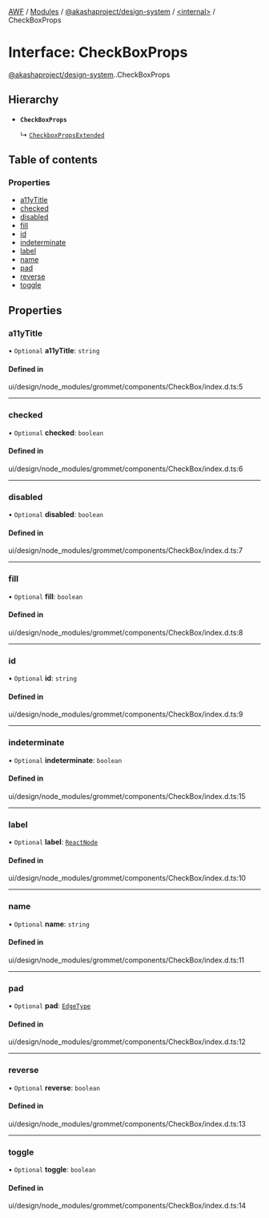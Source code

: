 [AWF](../README.md) / [Modules](../modules.md) / [@akashaproject/design-system](../modules/akashaproject_design_system.md) / [<internal\>](../modules/akashaproject_design_system._internal_.md) / CheckBoxProps

# Interface: CheckBoxProps

[@akashaproject/design-system](../modules/akashaproject_design_system.md).[<internal>](../modules/akashaproject_design_system._internal_.md).CheckBoxProps

## Hierarchy

- **`CheckBoxProps`**

  ↳ [`CheckboxPropsExtended`](akashaproject_design_system._internal_.CheckboxPropsExtended.md)

## Table of contents

### Properties

- [a11yTitle](akashaproject_design_system._internal_.CheckBoxProps.md#a11ytitle)
- [checked](akashaproject_design_system._internal_.CheckBoxProps.md#checked)
- [disabled](akashaproject_design_system._internal_.CheckBoxProps.md#disabled)
- [fill](akashaproject_design_system._internal_.CheckBoxProps.md#fill)
- [id](akashaproject_design_system._internal_.CheckBoxProps.md#id)
- [indeterminate](akashaproject_design_system._internal_.CheckBoxProps.md#indeterminate)
- [label](akashaproject_design_system._internal_.CheckBoxProps.md#label)
- [name](akashaproject_design_system._internal_.CheckBoxProps.md#name)
- [pad](akashaproject_design_system._internal_.CheckBoxProps.md#pad)
- [reverse](akashaproject_design_system._internal_.CheckBoxProps.md#reverse)
- [toggle](akashaproject_design_system._internal_.CheckBoxProps.md#toggle)

## Properties

### a11yTitle

• `Optional` **a11yTitle**: `string`

#### Defined in

ui/design/node_modules/grommet/components/CheckBox/index.d.ts:5

___

### checked

• `Optional` **checked**: `boolean`

#### Defined in

ui/design/node_modules/grommet/components/CheckBox/index.d.ts:6

___

### disabled

• `Optional` **disabled**: `boolean`

#### Defined in

ui/design/node_modules/grommet/components/CheckBox/index.d.ts:7

___

### fill

• `Optional` **fill**: `boolean`

#### Defined in

ui/design/node_modules/grommet/components/CheckBox/index.d.ts:8

___

### id

• `Optional` **id**: `string`

#### Defined in

ui/design/node_modules/grommet/components/CheckBox/index.d.ts:9

___

### indeterminate

• `Optional` **indeterminate**: `boolean`

#### Defined in

ui/design/node_modules/grommet/components/CheckBox/index.d.ts:15

___

### label

• `Optional` **label**: [`ReactNode`](../modules/akashaproject_design_system._internal_.md#reactnode)

#### Defined in

ui/design/node_modules/grommet/components/CheckBox/index.d.ts:10

___

### name

• `Optional` **name**: `string`

#### Defined in

ui/design/node_modules/grommet/components/CheckBox/index.d.ts:11

___

### pad

• `Optional` **pad**: [`EdgeType`](../modules/akashaproject_design_system._internal_.md#edgetype)

#### Defined in

ui/design/node_modules/grommet/components/CheckBox/index.d.ts:12

___

### reverse

• `Optional` **reverse**: `boolean`

#### Defined in

ui/design/node_modules/grommet/components/CheckBox/index.d.ts:13

___

### toggle

• `Optional` **toggle**: `boolean`

#### Defined in

ui/design/node_modules/grommet/components/CheckBox/index.d.ts:14
